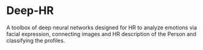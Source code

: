 # Deep-HR
A toolbox of deep neural networks designed for HR to analyze emotions via facial expression, connecting images and HR description of the Person and classifying the profiles.
